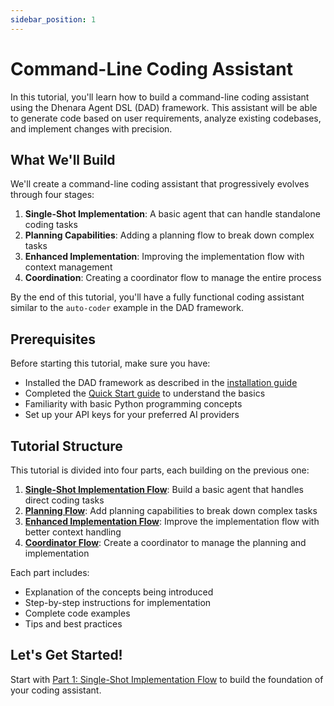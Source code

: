 ```yaml
---
sidebar_position: 1
---
```


# Command-Line Coding Assistant

In this tutorial, you'll learn how to build a command-line coding assistant using the Dhenara Agent DSL (DAD) framework.
This assistant will be able to generate code based on user requirements, analyze existing codebases, and implement
changes with precision.

## What We'll Build

We'll create a command-line coding assistant that progressively evolves through four stages:

1. **Single-Shot Implementation**: A basic agent that can handle standalone coding tasks
2. **Planning Capabilities**: Adding a planning flow to break down complex tasks
3. **Enhanced Implementation**: Improving the implementation flow with context management
4. **Coordination**: Creating a coordinator flow to manage the entire process

By the end of this tutorial, you'll have a fully functional coding assistant similar to the `auto-coder` example in the
DAD framework.

## Prerequisites

Before starting this tutorial, make sure you have:

- Installed the DAD framework as described in the [installation guide](../../../getting-started/installation.md)
- Completed the [Quick Start guide](../../../getting-started/quick-start.md) to understand the basics
- Familiarity with basic Python programming concepts
- Set up your API keys for your preferred AI providers

## Tutorial Structure

This tutorial is divided into four parts, each building on the previous one:

1. [**Single-Shot Implementation Flow**](./single-shot.md): Build a basic agent that handles direct coding tasks
2. [**Planning Flow**](./planning.md): Add planning capabilities to break down complex tasks
3. [**Enhanced Implementation Flow**](./enhanced-implementation.md): Improve the implementation flow with better context
   handling
4. [**Coordinator Flow**](./coordination.md): Create a coordinator to manage the planning and implementation

Each part includes:

- Explanation of the concepts being introduced
- Step-by-step instructions for implementation
- Complete code examples
- Tips and best practices

## Let's Get Started!

Start with [Part 1: Single-Shot Implementation Flow](./single-shot.md) to build the foundation of your coding assistant.
